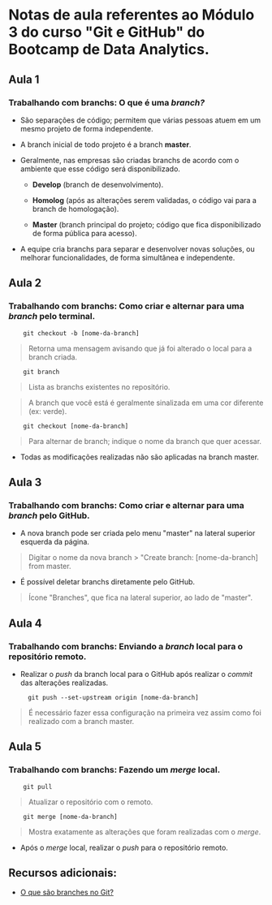 # Notas de aula referentes ao Módulo 3 do curso "Git e GitHub" do Bootcamp de Data Analytics.

## **Aula 1**

### **Trabalhando com branchs: O que é uma *branch?***

- São separações de código; permitem que várias pessoas atuem em um mesmo projeto de forma independente.

- A branch inicial de todo projeto é a branch **master**.

- Geralmente, nas empresas são criadas branchs de acordo com o ambiente que esse código será disponibilizado.

  - **Develop** (branch de desenvolvimento).

  - **Homolog** (após as alterações serem validadas, o código vai para a branch de homologação).

  - **Master** (branch principal do projeto; código que fica disponibilizado de forma pública para acesso).

- A equipe cria branchs para separar e desenvolver novas soluções, ou melhorar funcionalidades, de forma simultânea e independente.

## **Aula 2**

### **Trabalhando com branchs: Como criar e alternar para uma *branch* pelo terminal.**

        git checkout -b [nome-da-branch]

> Retorna uma mensagem avisando que já foi alterado o local para a branch criada.


        git branch

> Lista as branchs existentes no repositório.

> A branch que você está é geralmente sinalizada em uma cor diferente (ex: verde).

        git checkout [nome-da-branch]

> Para alternar de branch; indique o nome da branch que quer acessar.

- Todas as modificações realizadas não são aplicadas na branch master.

## **Aula 3**

### **Trabalhando com branchs: Como criar e alternar para uma *branch* pelo GitHub.**

- A nova branch pode ser criada pelo menu "master" na lateral superior esquerda da página.

> Digitar o nome da nova branch > "Create branch: [nome-da-branch] from master.

- É possível deletar branchs diretamente pelo GitHub.

> Ícone "Branches", que fica na lateral superior, ao lado de "master".

## **Aula 4**

### **Trabalhando com branchs: Enviando a *branch* local para o repositório remoto.**

- Realizar o *push* da branch local para o GitHub após realizar o *commit* das alterações realizadas.

        git push --set-upstream origin [nome-da-branch]

> É necessário fazer essa configuração na primeira vez assim como foi realizado com a branch master.

## **Aula 5**

### **Trabalhando com branchs: Fazendo um *merge* local.**

        git pull

> Atualizar o repositório com o remoto.

        git merge [nome-da-branch]

> Mostra exatamente as alterações que foram realizadas com o *merge*.

- Após o *merge* local, realizar o *push* para o repositório remoto.

## **Recursos adicionais:**

- [O que são branches no Git?](https://dev.to/womakerscode/tutorial-git-o-que-sao-branches-ramos-no-git-57pn)